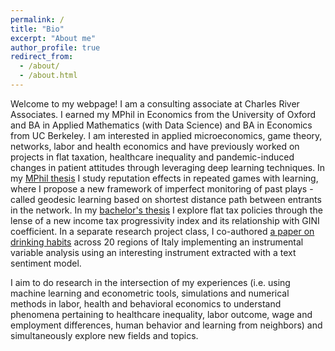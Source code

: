 ```yaml
---
permalink: /
title: "Bio"
excerpt: "About me"
author_profile: true
redirect_from: 
  - /about/
  - /about.html
---
```


Welcome to my webpage! I am a consulting associate at Charles River Associates. I earned my MPhil in Economics from the University of Oxford and BA in Applied Mathematics (with Data Science) and BA in Economics from UC Berkeley. I am interested in applied microeconomics, game theory, networks, labor and health economics and have previously worked on projects in flat taxation, healthcare inequality and pandemic-induced changes in patient attitudes through leveraging deep learning techniques. In my [MPhil thesis](http://gevorgii.github.io/files/MPhilThesis_Khandamiryan_Gevorg_.pdf) I study reputation effects in repeated games with learning, where I propose a new framework of imperfect monitoring of past plays - called geodesic learning based on shortest distance path between entrants in the network. In my [bachelor's thesis](http://gevorgii.github.io/files/Berkeley_Gevorg_Thesis.pdf) I explore flat tax policies through the lense of a new income tax progressivity index and its relationship with GINI coefficient. In a separate research project class, I co-authored [a paper on drinking habits](http://gevorgii.github.io/files/drinkingproject.pdf) across 20 regions of Italy implementing an instrumental variable analysis using an interesting instrument extracted with a text sentiment model.

I aim to do research in the intersection of my experiences (i.e. using machine learning and econometric tools, simulations and numerical methods in labor, health and behavioral economics to understand phenomena pertaining to healthcare inequality, labor outcome, wage and employment differences, human behavior and learning from neighbors) and simultaneously explore new fields and topics.



